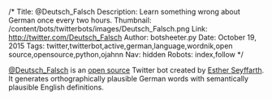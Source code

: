 /*
Title: @Deutsch_Falsch
Description: Learn something wrong about German once every two hours.
Thumbnail: /content/bots/twitterbots/images/Deutsch_Falsch.png
Link: http://twitter.com/Deutsch_Falsch
Author: botsheeter.py
Date: October 19, 2015
Tags: twitter,twitterbot,active,german,language,wordnik,open source,opensource,python,ojahnn
Nav: hidden
Robots: index,follow
*/

[@Deutsch_Falsch](https://twitter.com/Deutsch_Falsch) is an [open source](https://github.com/ojahnn/deutsch_falsch) Twitter bot created by [ Esther Seyffarth](https://twitter.com/ojahnn). It generates orthographically plausible German words with semantically plausible English definitions.
